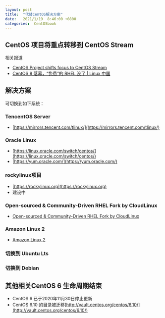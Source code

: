 ```yaml
---
layout: post
title:  "代替CentOS解决方案"
date:   2021/1/19  8:46:00 +0800
categories:  CentOSbook
---
```


## CentOS 项目将重点转移到 CentOS Stream

相关报道
- [CentOS Project shifts focus to CentOS Stream](https://blog.centos.org/2020/12/future-is-centos-stream/)
- [CentOS 8 落幕，“免费”的 RHEL 没了 | Linux 中国](https://zhuanlan.zhihu.com/p/335056255)



## 解决方案

可切换到如下系统：

### TencentOS Server
- [https://mirrors.tencent.com/tlinux/](https://mirrors.tencent.com/tlinux/)

### Oracle Linux
- [https://linux.oracle.com/switch/centos/](https://linux.oracle.com/switch/centos/)
- [https://yum.oracle.com/](https://yum.oracle.com/)

### rockylinux项目
- [https://rockylinux.org](https://rockylinux.org)
- 建设中

### Open-sourced & Community-Driven RHEL Fork by CloudLinux
- [Open-sourced & Community-Driven RHEL Fork by CloudLinux](https://blog.cloudlinux.com/announcing-open-sourced-community-driven-rhel-fork-by-cloudlinux)

### Amazon Linux 2
- [Amazon Linux 2](https://aws.amazon.com/cn/amazon-linux-2/)

### 切换到 Ubuntu Lts


### 切换到 Debian


## 其他相关CentOS 6 生命周期结束
- CentOS 6 已于2020年11月30日停止更新
- CentOS 6.10 的目录被迁移[http://vault.centos.org/centos/6.10/](http://vault.centos.org/centos/6.10/)
